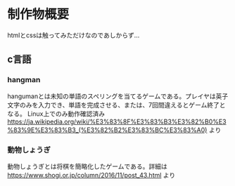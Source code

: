 # 制作物概要
htmlとcssは触ってみただけなのであしからず…
## c言語
### hangman
hangumanとは未知の単語のスペリングを当てるゲームである。プレイヤは英子文字のみを入力でき、単語を完成させる、または、7回間違えるとゲーム終了となる。
Linux上でのみ動作確認済み
https://ja.wikipedia.org/wiki/%E3%83%8F%E3%83%B3%E3%82%B0%E3%83%9E%E3%83%B3_(%E3%82%B2%E3%83%BC%E3%83%A0) より
### 動物しょうぎ
動物しょうぎとは将棋を簡略化したゲームである。詳細は
https://www.shogi.or.jp/column/2016/11/post_43.html より
